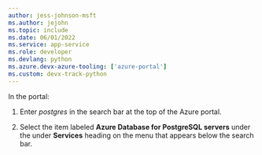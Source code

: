 ```yaml
---
author: jess-johnson-msft
ms.author: jejohn
ms.topic: include
ms.date: 06/01/2022
ms.service: app-service
ms.role: developer
ms.devlang: python
ms.azure.devx-azure-tooling: ['azure-portal']
ms.custom: devx-track-python
---
```


In the portal:

1. Enter *postgres* in the search bar at the top of the Azure portal.

1. Select the item labeled **Azure Database for PostgreSQL servers** under the under **Services** heading on the menu that appears below the search bar.
